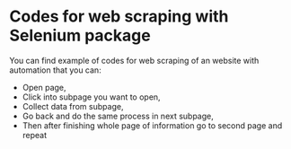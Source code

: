 # Codes for web scraping with Selenium package
You can find example of codes for web scraping of an website with automation that you can:
  * Open page,
  * Click into subpage you want to open,
  * Collect data from subpage,
  * Go back and do the same process in next subpage,
  * Then after finishing whole page of information go to second page and repeat
